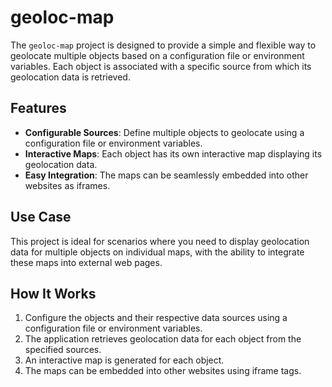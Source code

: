 # geoloc-map

The `geoloc-map` project is designed to provide a simple and flexible way to geolocate multiple objects based on a configuration file or environment variables. Each object is associated with a specific source from which its geolocation data is retrieved.

## Features

- **Configurable Sources**: Define multiple objects to geolocate using a configuration file or environment variables.
- **Interactive Maps**: Each object has its own interactive map displaying its geolocation data.
- **Easy Integration**: The maps can be seamlessly embedded into other websites as iframes.

## Use Case

This project is ideal for scenarios where you need to display geolocation data for multiple objects on individual maps, with the ability to integrate these maps into external web pages.

## How It Works

1. Configure the objects and their respective data sources using a configuration file or environment variables.
2. The application retrieves geolocation data for each object from the specified sources.
3. An interactive map is generated for each object.
4. The maps can be embedded into other websites using iframe tags.
